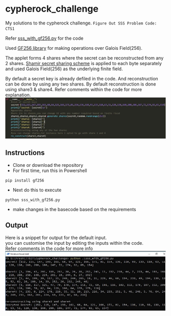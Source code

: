 # cypherock_challenge
My solutions to the cypherock challenge. ```Figure Out SSS Problem Code: CTS1```

Refer [sss_with_gf256.py](https://github.com/NitishGadangi/cypherock_challenge/blob/master/sss_with_gf256.py) for the code

Used [GF256 library](https://gf256.readthedocs.io/en/stable/) for making operations over Galois Field(256).

The applet forms 4 shares where the secret can be reconstructed from any 2 shares. [Shamir secret sharing scheme](https://en.wikipedia.org/wiki/Shamir%27s_Secret_Sharing) is applied to each byte separately and used Galois Field(256) as the underlying finite field.

By default a secret key is already defiled in the code.
And reconstruction can be done by using any two shares. By default reconstruction is done using share3 & share4.
Refer comments within the code for more explanation.<br>
![main_code](https://github.com/NitishGadangi/cypherock_challenge/blob/master/main_code.jpg?raw=true)

## Instructions
- Clone or download the repository
- For first time, run this in Powershell
```
pip install gf256
```
- Next do this to execute
```
python sss_with_gf256.py
```
- make changes in the basecode based on the requirements
## Output
Here is a snippet for output for the default input.<br>
you can customise the input by editing the inputs within the code.<br>
Refer comments in the code for more info<br>
![Output](https://github.com/NitishGadangi/cypherock_challenge/blob/master/output.jpg?raw=true)
